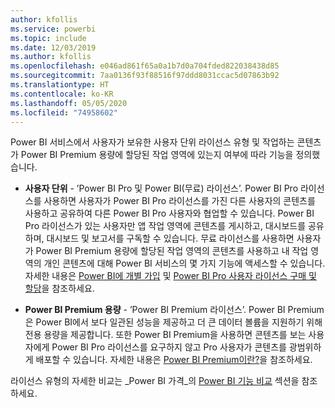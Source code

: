 ```yaml
---
author: kfollis
ms.service: powerbi
ms.topic: include
ms.date: 12/03/2019
ms.author: kfollis
ms.openlocfilehash: e046ad861f65a0a1b7d0a704fded822038438d85
ms.sourcegitcommit: 7aa0136f93f88516f97ddd8031ccac5d07863b92
ms.translationtype: HT
ms.contentlocale: ko-KR
ms.lasthandoff: 05/05/2020
ms.locfileid: "74958602"
---
```

Power BI 서비스에서 사용자가 보유한 사용자 단위 라이선스 유형 및 작업하는 콘텐츠가 Power BI Premium 용량에 할당된 작업 영역에 있는지 여부에 따라 기능을 정의했습니다.

* **사용자 단위** - ’Power BI Pro 및 Power BI(무료) 라이선스’.  Power BI Pro 라이선스를 사용하면 사용자가 Power BI Pro 라이선스를 가진 다른 사용자의 콘텐츠를 사용하고 공유하여 다른 Power BI Pro 사용자와 협업할 수 있습니다. Power BI Pro 라이선스가 있는 사용자만 앱 작업 영역에 콘텐츠를 게시하고, 대시보드를 공유하며, 대시보드 및 보고서를 구독할 수 있습니다. 무료 라이선스를 사용하면 사용자가 Power BI Premium 용량에 할당된 작업 영역의 콘텐츠를 사용하고 내 작업 영역의 개인 콘텐츠에 대해 Power BI 서비스의 몇 가지 기능에 액세스할 수 있습니다. 자세한 내용은 [Power BI에 개별 가입](../service-self-service-signup-for-power-bi.md) 및 [Power BI Pro 사용자 라이선스 구매 및 할당](../service-admin-purchasing-power-bi-pro.md)을 참조하세요.

* **Power BI Premium 용량** - ’Power BI Premium 라이선스’.  Power BI Premium은 Power BI에서 보다 일관된 성능을 제공하고 더 큰 데이터 볼륨을 지원하기 위해 전용 용량을 제공합니다. 또한 Power BI Premium을 사용하면 콘텐츠를 보는 사용자에게 Power BI Pro 라이선스를 요구하지 않고 Pro 사용자가 콘텐츠를 광범위하게 배포할 수 있습니다. 자세한 내용은 [Power BI Premium이란?](../service-premium-what-is.md)을 참조하세요.

라이선스 유형의 자세한 비교는 _Power BI 가격_의 [Power BI 기능 비교](https://powerbi.microsoft.com/pricing/) 섹션을 참조하세요.
